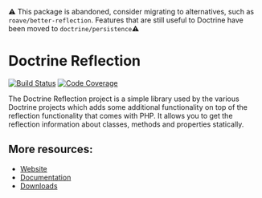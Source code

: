 ⚠ This package is abandoned, consider migrating to alternatives, such as
`roave/better-reflection`. Features that are still useful to Doctrine have been
moved to `doctrine/persistence`⚠

# Doctrine Reflection

[![Build Status](https://travis-ci.org/doctrine/reflection.svg)](https://travis-ci.org/doctrine/reflection)
[![Code Coverage](https://codecov.io/gh/doctrine/dbal/branch/reflection/graph/badge.svg)](https://codecov.io/gh/doctrine/reflection/branch/1.2.x)

The Doctrine Reflection project is a simple library used by the various Doctrine projects which adds some additional functionality on top of the reflection functionality that comes with PHP. It allows you to get the reflection information about classes, methods and properties statically.

## More resources:

* [Website](https://www.doctrine-project.org/)
* [Documentation](https://www.doctrine-project.org/projects/doctrine-reflection/en/latest/)
* [Downloads](https://github.com/doctrine/reflection/releases)
